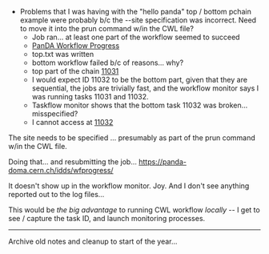 - Problems that I was having with the "hello panda" top / bottom pchain example were probably b/c the --site specification was incorrect.  Need to move it into the prun command w/in the CWL file?
	- Job ran... at least one part of the workflow seemed to succeed
	- [PanDA Workflow Progress](https://panda-doma.cern.ch/idds/wfprogress/)
	- top.txt was written
	- bottom workflow failed b/c of reasons... why?
	- top part of the chain [11031](https://panda-doma.cern.ch/task/11031/)
	- I would expect ID 11032 to be the bottom part, given that they are sequential, the jobs are trivially fast, and the workflow monitor says I was running tasks 11031 and 11032.
	- Taskflow monitor shows that the bottom task 11032 was broken... misspecified?
	- I cannot access at [11032](https://panda-doma.cern.ch/task/11032/)
	
The site needs to be specified ... presumably as part of the prun command w/in the CWL file.

Doing that... and resubmitting the job...
https://panda-doma.cern.ch/idds/wfprogress/

It doesn't show up in the workflow monitor.  Joy.  And I don't see anything reported out to the log files...

This would be *the big advantage* to running CWL workflow *locally* -- I get to see / capture the task ID, and launch monitoring processes.

-------------------------------
Archive old notes and cleanup to start of the year...
